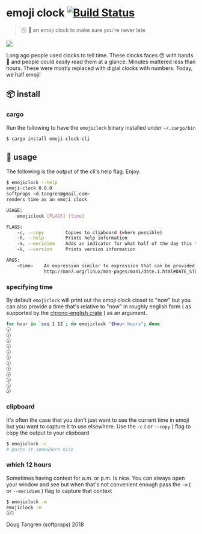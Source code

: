 # emoji clock [![Build Status](https://travis-ci.org/softprops/emoji-clock.svg?branch=master)](https://travis-ci.org/softprops/emoji-clock)

> 🕒 🐇 an emoji clock to make sure you're never late

[![](https://upload.wikimedia.org/wikipedia/commons/f/f3/De_Alice%27s_Abenteuer_im_Wunderland_Carroll_pic_02.jpg)](https://en.wikipedia.org/wiki/White_Rabbit)

Long ago people used clocks to tell time. These clocks faces 😯 with hands 👐 and people
could easily read them at a glance. Minutes mattered less than hours. These were mostly
replaced with digial clocks with numbers. Today, we half emoji!

## 📦 install

### cargo

Run the following to have the `emojiclock` binary installed under `~/.cargo/bin`

```
$ cargo install emoji-clock-cli
```

## 🤸 usage

The following is the output of the cli's help flag. Enjoy.

```sh
$ emojiclock --help
emoji-clock 0.0.0
softprops <d.tangren@gmail.com>
renders time as an emoji clock

USAGE:
    emojiclock [FLAGS] [time]

FLAGS:
    -c, --copy        Copies to clipboard (where possible)
    -h, --help        Prints help information
    -m, --meridiem    Adds an indicator for what half of the day this time falls within (ante meridiem or post meridiem)
    -V, --version     Prints version information

ARGS:
    <time>    An expression similar to expression that can be provided to GNU date -d expr -
              http://man7.org/linux/man-pages/man1/date.1.html#DATE_STRING [default: now]
```

### specifying time

By default `emojiclock` will print out the emoji clock closet to "now" but you can also provide
a time that's relative to "now" in roughly english form ( as supported by the [chrono-english crate](https://crates.io/crates/chrono-english) ) as an argument.

```sh
for hour in `seq 1 12`; do emojiclock "$hour hours"; done
🕡
🕢
🕣
🕣
🕣
🕦
🕧
🕜
🕝
🕞
🕟
🕠
```

### clipboard

It's often the case that you don't just want to see the current time in emoji but
you want to capture it to use elsewhere. Use the `-c` ( or `--copy` ) flag to copy the output
to your clipboard

```sh
$ emojiclock -c
# paste it somewhere nice
```

### which 12 hours

Sometimes having context for a.m. or p.m. Is nice. You can always open your window
and see but when that's not convenient enough pass the `-m` ( or `--meridiem` ) flag to capture that context

```sh
$ emojiclock -m
emojiclock -m
🕠🌙
```

Doug Tangren (softprops) 2018